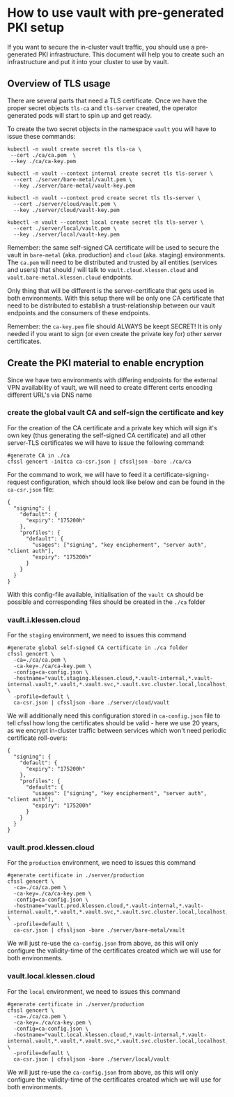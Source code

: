 # How to use vault with pre-generated PKI setup
If you want to secure the in-cluster vault traffic, you should use a pre-generated PKI infrastructure. This document will help you to create such an infrastructure and put it into your cluster to use by vault.

## Overview of TLS usage
There are several parts that need a TLS certificate. Once we have the proper secret objects `tls-ca` and `tls-server` created, the operator generated pods will start to spin up and get ready.

To create the two secret objects in the namespace `vault` you will have to issue these commands:

```
kubectl -n vault create secret tls tls-ca \
 --cert ./ca/ca.pem  \
 --key ./ca/ca-key.pem

kubectl -n vault --context internal create secret tls tls-server \
  --cert ./server/bare-metal/vault.pem \
  --key ./server/bare-metal/vault-key.pem

kubectl -n vault --context prod create secret tls tls-server \
  --cert ./server/cloud/vault.pem \
  --key ./server/cloud/vault-key.pem

kubectl -n vault --context local create secret tls tls-server \
  --cert ./server/local/vault.pem \
  --key ./server/local/vault-key.pem

```

Remember: the same self-signed CA certificate will be used to secure the vault in `bare-metal` (aka. production) and `cloud` (aka. staging) environments. The `ca.pem` will need to be distributed and trusted by all entities (services and users) that should / will talk to `vault.cloud.klessen.cloud` and `vault.bare-metal.klessen.cloud` endpoints.

Only thing that will be different is the server-certificate that gets used in both environments. With this setup there will be only one CA certificate that need to be distributed to establish a trust-relationship between our vault endpoints and the consumers of these endpoints.

Remember: the `ca-key.pem` file should ALWAYS be keept SECRET! It is only needed if you want to sign (or even create the private key for) other server certificates.

## Create the PKI material to enable encryption
Since we have two environments with differing endpoints for the external VPN availability of vault, we will need to create different certs encoding different URL's via DNS name

### create the global vault CA and self-sign the certificate and key
For the creation of the CA certificate and a private key which will sign it's own key (thus generating the self-signed CA certificate) and all other server-TLS certificates we will have to issue the following command:

```
#generate CA in ./ca
cfssl gencert -initca ca-csr.json | cfssljson -bare ./ca/ca
```

For the command to work, we will have to feed it a certificate-signing-request configuration, which should look like below and can be found in the `ca-csr.json` file:
```
{
  "signing": {
    "default": {
      "expiry": "175200h"
    },
    "profiles": {
      "default": {
        "usages": ["signing", "key encipherment", "server auth", "client auth"],
        "expiry": "175200h"
      }
    }
  }
}
```
With this config-file available, initialisation of the `vault CA` should be possible and corresponding files should be created in the `./ca` folder

### vault.i.klessen.cloud
For the `staging` environment, we need to issues this command
```
#generate global self-signed CA certificate in ./ca folder
cfssl gencert \
  -ca=./ca/ca.pem \
  -ca-key=./ca/ca-key.pem \
  -config=ca-config.json \
  -hostname="vault.staging.klessen.cloud,*.vault-internal,*.vault-internal.vault,*.vault,*.vault.svc,*.vault.svc.cluster.local,localhost,127.0.0.1" \
  -profile=default \
  ca-csr.json | cfssljson -bare ./server/cloud/vault
```

We will additionally need this configuration stored in `ca-config.json` file to tell cfssl how long the certificates should be valid - here we use 20 years, as we encrypt in-cluster traffic between services which won't need periodic certificate roll-overs:
```
{
  "signing": {
    "default": {
      "expiry": "175200h"
    },
    "profiles": {
      "default": {
        "usages": ["signing", "key encipherment", "server auth", "client auth"],
        "expiry": "175200h"
      }
    }
  }
}
```

### vault.prod.klessen.cloud
For the `production` environment, we need to issues this command
```
#generate certificate in ./server/production
cfssl gencert \
  -ca=./ca/ca.pem \
  -ca-key=./ca/ca-key.pem \
  -config=ca-config.json \
  -hostname="vault.prod.klessen.cloud,*.vault-internal,*.vault-internal.vault,*.vault,*.vault.svc,*.vault.svc.cluster.local,localhost,127.0.0.1" \
  -profile=default \
  ca-csr.json | cfssljson -bare ./server/bare-metal/vault
```
We will just re-use the `ca-config.json` from above, as this will only configure the validity-time of the certificates created which we will use for both environments.

### vault.local.klessen.cloud
For the `local` environment, we need to issues this command
```
#generate certificate in ./server/production
cfssl gencert \
  -ca=./ca/ca.pem \
  -ca-key=./ca/ca-key.pem \
  -config=ca-config.json \
  -hostname="vault.local.klessen.cloud,*.vault-internal,*.vault-internal.vault,*.vault,*.vault.svc,*.vault.svc.cluster.local,localhost,127.0.0.1" \
  -profile=default \
  ca-csr.json | cfssljson -bare ./server/local/vault
```
We will just re-use the `ca-config.json` from above, as this will only configure the validity-time of the certificates created which we will use for both environments.